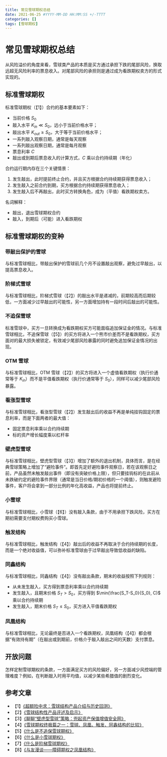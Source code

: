 ```yaml
---
title: 常见雪球期权总结
date: 2021-06-25 #YYYY-MM-DD HH:MM:SS +/-TTTT
categories: []
tags: [雪球期权]
---
```


# 常见雪球期权总结

从风险溢价的角度来看，雪球类产品的本质是买方通过承担下跌的尾部风险，换取远超无风险利率的票息收入。对尾部风险的承担则是通过成为看跌期权卖方的形式实现的。

## 标准雪球期权

标准雪球期权（【1】）合约的基本要素如下：
* 当前价格 $S_0$
* 敲入水平 $K_{in} \ll S_0$，远小于当前价格水平；
* 敲出水平 $K_{out} \ge S_0$，大于等于当前价格水平；
* 一系列敲入观察日期，通常是每天观察
* 一系列敲出观察日期，通常是每月观察
* 票息利率 $C$
* 敲出或到期后票息收入的计算方式，$C$ 乘以合约持续期（年化）

合约运行期内存在三个关键情景：
1. 发生敲出，此时提前终止合约，并且买方根据合约持续期获得票息收入；
2. 发生敲入之前合约到期，买方根据合约持续期获得票息收入；
3. 发生敲入后不再敲出，此时买方转换角色，成为（平值）看跌期权卖方。

名词解释：
* 敲出，退出雪球期权合约
* 敲入，到期后（可能）进入看跌期权

## 标准雪球期权的变种

### 带敲出保护的雪球

与标准雪球相比，带敲出保护的雪球前几个月不设置敲出观察，避免过早敲出，以提高票息收入。

### 阶梯式雪球

与标准雪球相比，阶梯式雪球（【2】）的敲出水平是递减的，前期较高而后期较低，一方面减少过早敲出的可能性，另一方面增加持有一段时间后敲出的可能性。

### 不追保雪球

标准雪球中，买方一旦转换成为看跌期权买方可能面临追加保证金的情况。与标准雪球相比，不追保雪球（【5】）的买方将进入一个熊市价差而不是看跌期权，买方面对的最大损失被锁定，有效减少尾部风险暴露的同时避免追加保证金情况的出现。

### OTM 雪球

与标准雪球相比，OTM 雪球（【2】）的买方将进入一个虚值看跌期权（执行价通常等于 $K_{in}$）而不是平值看跌期权（执行价通常等于 $S_0$），同样可以减少尾部风险暴露。

### 看涨型雪球

与标准雪球相比，看涨型雪球（【2】）发生敲出后的收益不再是单纯挂钩固定的票息利率，而是下面两者的最大值：
* 固定票息利率乘以合约持续期
* 标的资产增长幅度乘以杠杆率

### 壁虎型雪球

与标准雪球相比，壁虎型雪球（【3】）增加了额外的退出机制，具体而言，是在经典雪球策略上增加了“避险事件”。即首先定好避险事件观察日，若在该观察日之前，产品虽然未触发敲出事件（即没有突破价格上限），但只要挂钩标的在此前从未跌破约定的避险事件界限（通常是当日价格/期初价格的一个阈值），则触发避险事件，客户将会拿到一部分比例的年化高收益，产品也将提前终止。

### 小雪球

与标准雪球相比，小雪球（【6】）没有敲入条款，由于不用承担下跌风险，买方在期初需要支付期权费购买小雪球。

### 触发结构

与标准雪球相比，触发结构（【4】）敲出后的收益不再取决于合约持续期的长度，而是一个绝对收益值，可以弥补标准雪球由于过早敲出导致低收益的缺陷。

### 同鑫结构

与标准雪球相比，同鑫结构（【4】）没有敲出条款，期末的收益按照下列规则：
* 从未发生敲入，买方得到票息利率乘以合约持续期
* 发生敲入，且期末价格 $S_T > S_0$，买方得到 $\min(\frac{S_T-S_0}{S_0}, C)$ 乘以合约持续期
* 发生敲入，期末价格 $S_T \le S_0$，买方进入平值看跌期权

### 凤凰结构

与标准雪球相比，无论最终是否进入一个看跌期权，凤凰结构（【4】）都会根据“有效持有期”（在敲出或到期前，价格介于敲入敲出之间的天数）支付票息。

## 开放问题

怎样定制雪球期权的条款，一方面满足买方的风险偏好，另一方面减少风控端的管理难度？例如，在判断敲入时用平均值，以减少某些希腊值的剧烈变化。

## 参考文章

* 【1】[《超额险中求：雪球结构产品介绍与历史回测》](https://mp.weixin.qq.com/s/-OdYAZWGzmtqFLGTdMfA0g)
* 【2】[《雪球结构性产品评述及启示》](https://mp.weixin.qq.com/s/kLkTUuJeRkidQ0vh4CZtHQ)
* 【3】[《聊聊“壁虎型雪球”策略：兜起资产保值增值安全网》](https://mp.weixin.qq.com/s/cn-bpnHFpfT9uf3YfLUm6A)
* 【4】[《雪球期权终极篇之一：雪球、凤凰、触发、同鑫结构的比较》](https://mp.weixin.qq.com/s/FDRdWicgqmfWCR_T7aU93Q)
* 【5】[《什么是不追保雪球期权》](https://mp.weixin.qq.com/s/J0ptgcIiSGLrs3f_TvXRgA)
* 【6】[《什么是小雪球期权》](https://mp.weixin.qq.com/s/lrBTNzjorMH_qBFT_0uvuQ)
* 【7】[《什么是阶梯雪球期权》](https://mp.weixin.qq.com/s/HRgPqjfPjTdhn_GWaWERPw)
* 【8】[《与友漫谈——障碍期权之凤凰结构》](https://mp.weixin.qq.com/s/E4yrVKgDt101V-hs2PnfBw)
